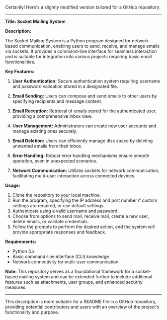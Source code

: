Certainly! Here's a slightly modified version tailored for a GitHub repository:

---

**Title: Socket Mailing System**

**Description:**

The Socket Mailing System is a Python program designed for network-based communication, enabling users to send, receive, and manage emails via sockets. It provides a command-line interface for seamless interaction and is suitable for integration into various projects requiring basic email functionalities.

**Key Features:**

1. **User Authentication:** Secure authentication system requiring username and password validation stored in a designated file.

2. **Email Sending:** Users can compose and send emails to other users by specifying recipients and message content.

3. **Email Reception:** Retrieval of emails stored for the authenticated user, providing a comprehensive inbox view.

4. **User Management:** Administrators can create new user accounts and manage existing ones securely.

5. **Email Deletion:** Users can efficiently manage disk space by deleting unwanted emails from their inbox.

6. **Error Handling:** Robust error handling mechanisms ensure smooth operation, even in unexpected scenarios.

7. **Network Communication:** Utilizes sockets for network communication, facilitating multi-user interaction across connected devices.

**Usage:**

1. Clone the repository to your local machine.
2. Run the program, specifying the IP address and port number if custom settings are required, or use default settings.
3. Authenticate using a valid username and password.
4. Choose from options to send mail, receive mail, create a new user, delete emails, or validate credentials.
5. Follow the prompts to perform the desired action, and the system will provide appropriate responses and feedback.

**Requirements:**

- Python 3.x
- Basic command-line interface (CLI) knowledge
- Network connectivity for multi-user communication

**Note:** This repository serves as a foundational framework for a socket-based mailing system and can be extended further to include additional features such as attachments, user groups, and enhanced security measures.

--- 

This description is more suitable for a README file in a GitHub repository, providing potential contributors and users with an overview of the project's functionality and purpose.
